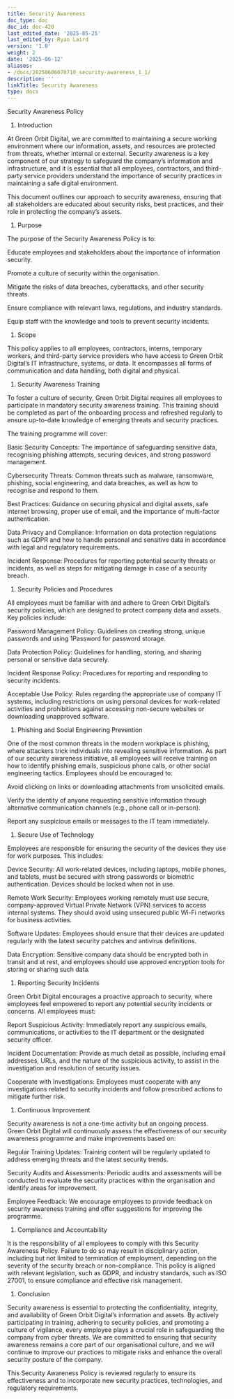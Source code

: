 ```yaml
---
title: Security Awareness
doc_type: doc
doc_id: doc-420
last_edited_date: '2025-05-25'
last_edited_by: Ryan Laird
version: '1.0'
weight: 2
date: '2025-06-12'
aliases:
- /docs/20250606070710_security-awareness_1_1/
description: ''
linkTitle: Security Awareness
type: docs
---
```


Security Awareness Policy

1. Introduction

At Green Orbit Digital, we are committed to maintaining a secure working environment where our information, assets, and resources are protected from threats, whether internal or external. Security awareness is a key component of our strategy to safeguard the company’s information and infrastructure, and it is essential that all employees, contractors, and third-party service providers understand the importance of security practices in maintaining a safe digital environment.

This document outlines our approach to security awareness, ensuring that all stakeholders are educated about security risks, best practices, and their role in protecting the company’s assets.

1. Purpose

The purpose of the Security Awareness Policy is to:

Educate employees and stakeholders about the importance of information security.

Promote a culture of security within the organisation.

Mitigate the risks of data breaches, cyberattacks, and other security threats.

Ensure compliance with relevant laws, regulations, and industry standards.

Equip staff with the knowledge and tools to prevent security incidents.

1. Scope

This policy applies to all employees, contractors, interns, temporary workers, and third-party service providers who have access to Green Orbit Digital’s IT infrastructure, systems, or data. It encompasses all forms of communication and data handling, both digital and physical.

1. Security Awareness Training

To foster a culture of security, Green Orbit Digital requires all employees to participate in mandatory security awareness training. This training should be completed as part of the onboarding process and refreshed regularly to ensure up-to-date knowledge of emerging threats and security practices.

The training programme will cover:

Basic Security Concepts: The importance of safeguarding sensitive data, recognising phishing attempts, securing devices, and strong password management.

Cybersecurity Threats: Common threats such as malware, ransomware, phishing, social engineering, and data breaches, as well as how to recognise and respond to them.

Best Practices: Guidance on securing physical and digital assets, safe internet browsing, proper use of email, and the importance of multi-factor authentication.

Data Privacy and Compliance: Information on data protection regulations such as GDPR and how to handle personal and sensitive data in accordance with legal and regulatory requirements.

Incident Response: Procedures for reporting potential security threats or incidents, as well as steps for mitigating damage in case of a security breach.

1. Security Policies and Procedures

All employees must be familiar with and adhere to Green Orbit Digital’s security policies, which are designed to protect company data and assets. Key policies include:

Password Management Policy: Guidelines on creating strong, unique passwords and using 1Password for password storage.

Data Protection Policy: Guidelines for handling, storing, and sharing personal or sensitive data securely.

Incident Response Policy: Procedures for reporting and responding to security incidents.

Acceptable Use Policy: Rules regarding the appropriate use of company IT systems, including restrictions on using personal devices for work-related activities and prohibitions against accessing non-secure websites or downloading unapproved software.

1. Phishing and Social Engineering Prevention

One of the most common threats in the modern workplace is phishing, where attackers trick individuals into revealing sensitive information. As part of our security awareness initiative, all employees will receive training on how to identify phishing emails, suspicious phone calls, or other social engineering tactics. Employees should be encouraged to:

Avoid clicking on links or downloading attachments from unsolicited emails.

Verify the identity of anyone requesting sensitive information through alternative communication channels (e.g., phone call or in-person).

Report any suspicious emails or messages to the IT team immediately.

1. Secure Use of Technology

Employees are responsible for ensuring the security of the devices they use for work purposes. This includes:

Device Security: All work-related devices, including laptops, mobile phones, and tablets, must be secured with strong passwords or biometric authentication. Devices should be locked when not in use.

Remote Work Security: Employees working remotely must use secure, company-approved Virtual Private Network (VPN) services to access internal systems. They should avoid using unsecured public Wi-Fi networks for business activities.

Software Updates: Employees should ensure that their devices are updated regularly with the latest security patches and antivirus definitions.

Data Encryption: Sensitive company data should be encrypted both in transit and at rest, and employees should use approved encryption tools for storing or sharing such data.

1. Reporting Security Incidents

Green Orbit Digital encourages a proactive approach to security, where employees feel empowered to report any potential security incidents or concerns. All employees must:

Report Suspicious Activity: Immediately report any suspicious emails, communications, or activities to the IT department or the designated security officer.

Incident Documentation: Provide as much detail as possible, including email addresses, URLs, and the nature of the suspicious activity, to assist in the investigation and resolution of security issues.

Cooperate with Investigations: Employees must cooperate with any investigations related to security incidents and follow prescribed actions to mitigate further risk.

1. Continuous Improvement

Security awareness is not a one-time activity but an ongoing process. Green Orbit Digital will continuously assess the effectiveness of our security awareness programme and make improvements based on:

Regular Training Updates: Training content will be regularly updated to address emerging threats and the latest security trends.

Security Audits and Assessments: Periodic audits and assessments will be conducted to evaluate the security practices within the organisation and identify areas for improvement.

Employee Feedback: We encourage employees to provide feedback on security awareness training and offer suggestions for improving the programme.

1. Compliance and Accountability

It is the responsibility of all employees to comply with this Security Awareness Policy. Failure to do so may result in disciplinary action, including but not limited to termination of employment, depending on the severity of the security breach or non-compliance. This policy is aligned with relevant legislation, such as GDPR, and industry standards, such as ISO 27001, to ensure compliance and effective risk management.

1. Conclusion

Security awareness is essential to protecting the confidentiality, integrity, and availability of Green Orbit Digital’s information and assets. By actively participating in training, adhering to security policies, and promoting a culture of vigilance, every employee plays a crucial role in safeguarding the company from cyber threats. We are committed to ensuring that security awareness remains a core part of our organisational culture, and we will continue to improve our practices to mitigate risks and enhance the overall security posture of the company.

<!-- Unsupported block type: divider -->

This Security Awareness Policy is reviewed regularly to ensure its effectiveness and to incorporate new security practices, technologies, and regulatory requirements.
